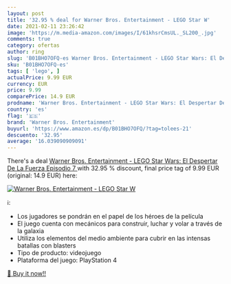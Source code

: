 ```yaml
---
layout: post
title: '32.95 % deal for Warner Bros. Entertainment - LEGO Star W'
date: 2021-02-11 23:26:42
image: 'https://m.media-amazon.com/images/I/61khsrCmsUL._SL200_.jpg'
comments: true
category: ofertas
author: ring
slug: 'B01BHO7OFQ-es Warner Bros. Entertainment - LEGO Star Wars: El Despertar...'
sku: 'B01BHO7OFQ-es'
tags: [ 'lego', ]
actualPrice: 9.99 EUR
currency: EUR
price: 9.99
comparePrice: 14.9 EUR
prodname: 'Warner Bros. Entertainment - LEGO Star Wars: El Despertar De La Fuerza  Episodio 7 '
country: 'es'
flag: '🇪🇸'
brand: 'Warner Bros. Entertainment'
buyurl: 'https://www.amazon.es/dp/B01BHO7OFQ/?tag=tolees-21'
descuento: '32.95'
average: '16.039090909091'
---
```


There's a deal [Warner Bros. Entertainment - LEGO Star Wars: El Despertar De La Fuerza  Episodio 7 ](https://www.amazon.es/dp/B01BHO7OFQ/?tag=tolees-21)  with  32.95 % discount, final price tag of  9.99 EUR (original: 14.9 EUR) here:

[![Warner Bros. Entertainment - LEGO Star W](https://m.media-amazon.com/images/I/61khsrCmsUL._SL200_.jpg)](https://www.amazon.es/dp/B01BHO7OFQ/?tag=tolees-21)

ℹ️:

- Los jugadores se pondrán en el papel de los héroes de la película
- El juego cuenta con mecánicos para construir, luchar y volar a través de la galaxia
- Utiliza los elementos del medio ambiente para cubrir en las intensas batallas con blasters
- Tipo de producto: videojuego
- Plataforma del juego: PlayStation 4

[🛒 Buy it now!!](https://www.amazon.es/dp/B01BHO7OFQ/?tag=tolees-21)
